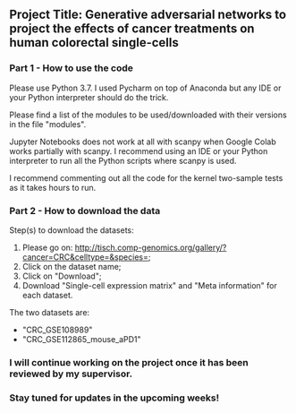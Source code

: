 ## Project Title: Generative adversarial networks to project the effects of cancer treatments on human colorectal single-cells

### Part 1 - How to use the code

Please use Python 3.7. I used Pycharm on top of Anaconda but any IDE or your Python interpreter should do the trick.

Please find a list of the modules to be used/downloaded with their versions in the file "modules".

Jupyter Notebooks does not work at all with scanpy when Google Colab works partially with scanpy. I recommend using
an IDE or your Python interpreter to run all the Python scripts where scanpy is used.

I recommend commenting out all the code for the kernel two-sample tests as it takes hours to run.

### Part 2 - How to download the data

Step(s) to download the datasets:
1) Please go on: http://tisch.comp-genomics.org/gallery/?cancer=CRC&celltype=&species=;
2) Click on the dataset name;
3) Click on "Download";
4) Download "Single-cell expression matrix" and "Meta information" for each dataset.

The two datasets are:
- "CRC_GSE108989"
- "CRC_GSE112865_mouse_aPD1"

### I will continue working on the project once it has been reviewed by my supervisor.

### Stay tuned for updates in the upcoming weeks!
